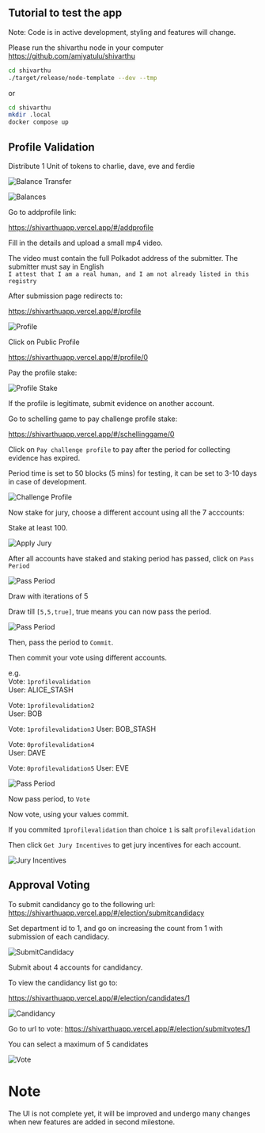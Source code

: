 ## Tutorial to test the app

Note: Code is in active development, styling and features will change.  

Please run the shivarthu node in your computer https://github.com/amiyatulu/shivarthu 
```bash
cd shivarthu
./target/release/node-template --dev --tmp
```
or 
```bash
cd shivarthu
mkdir .local
docker compose up
```


## Profile Validation

Distribute 1 Unit of tokens to charlie, dave, eve and ferdie

![Balance Transfer](./balance_transfer.png)

![Balances](./balances.png)

Go to addprofile link:  

https://shivarthuapp.vercel.app/#/addprofile

Fill in the details and upload a small mp4 video. 

The video must contain the full Polkadot address of the submitter.
The submitter must say in English   
`I attest that I am a real human, and I am not already listed in this registry`

After submission page redirects to:

https://shivarthuapp.vercel.app/#/profile

![Profile](profile.png)

Click on Public Profile

https://shivarthuapp.vercel.app/#/profile/0


Pay the profile stake:

![Profile Stake](profile_stake.png)

If the profile is legitimate, submit evidence on another account. 

Go to schelling game to pay challenge profile stake:

https://shivarthuapp.vercel.app/#/schellinggame/0

Click on `Pay challenge profile` to pay after the period for collecting evidence has expired.

Period time is set to 50 blocks (5 mins) for testing, it can be set to 3-10 days in case of development.

![Challenge Profile](challenge.png)


Now stake for jury, choose a different account using all the 7 acccounts:

Stake at least 100.

![Apply Jury](apply_jury.png)

After all accounts have staked and staking period has passed, click on `Pass Period`

![Pass Period](pass_period.png)


Draw with iterations of 5  

Draw till `[5,5,true]`, true means you can now pass the period. 

![Pass Period](drawing2.png)

Then, pass the period to `Commit`.

Then commit your vote using different accounts.

e.g.  
Vote: `1profilevalidation`  
User: ALICE_STASH  

Vote: `1profilevalidation2`   
User: BOB  

Vote: `1profilevalidation3`
User: BOB_STASH

Vote: `0profilevalidation4`   
User: DAVE  

Vote: `0profilevalidation5`
User: EVE

![Pass Period](commit.png)

Now pass period, to `Vote`  

Now vote, using your values commit.

If you commited `1profilevalidation` than choice `1` is salt `profilevalidation`


Then click `Get Jury Incentives` to get jury incentives for each account.

![Jury Incentives](jury_incentives.png)

## Approval Voting

To submit candidancy go to the following url:
https://shivarthuapp.vercel.app/#/election/submitcandidacy

Set department id to 1, and go on increasing the count from 1 with submission of each candidacy. 

![SubmitCandidacy](submitcandidancy.png)

Submit about 4 accounts for candidancy.


To view the candidancy list go to:

https://shivarthuapp.vercel.app/#/election/candidates/1

![Candidancy](candidancy.png)


Go to url to vote:
https://shivarthuapp.vercel.app/#/election/submitvotes/1

You can select a maximum of 5 candidates

![Vote](submit_vote.png)


# Note

The UI is not complete yet, it will be improved and undergo many changes when new features are added in second milestone. 

































